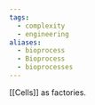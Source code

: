 ```yaml
---
tags:
  - complexity
  - engineering
aliases:
  - bioprocess
  - Bioprocess
  - bioprocesses
---
```

[[Cells]] as factories. 